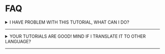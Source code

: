 # FAQ

<details>
    <summary>I HAVE PROBLEM WITH THIS TUTORIAL, WHAT CAN I DO?</summary>

You can:
- Ask in #kha channel in Haxe [discord server](https://discord.gg/sh8bw5S) and mention `@BlackGoku36`
- Use irc, connect to ktxsoftware.com and #kha channel.
- Create github issue [here](https://github.com/BlackGoku36/armory-tutorials/issues)

Feel free to ask anything!

</details>

---
<details>
    <summary>YOUR TUTORIALS ARE GOOD! MIND IF I TRANSLATE IT TO OTHER LANGUAGE?</summary>

<p style="margin-left: 35px">Yes, you can translate it to whatever language you want, whether it is `Gujarati`, `Hindi`, `Japanese`, `Portuguese`, or even `MC enchanting table language`, feel free to do so. The only thing you gotta do is credit me and not claim yourself as original author, other than that, you are good.</p>

</details>

---
